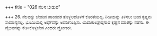 +++
title = "026 ನೆಲನ ಬೇಡುವ"

+++
26. ನೆಲವನ್ನು ಬೇಡುವ ಪಾಂಡವರ ತೊಳ್ಬಲದೊಳಗೆ ಕೊರತೆಯಿಲ್ಲ. ನೀತಿಯನ್ನು ತಿಳಿಸಲು ಬಂದ ಕೃಷ್ಣನು ಸಾಮಾನ್ಯನಲ್ಲ. ಭೂಮಿಯಲ್ಲಿ ಅರ್ಧವನ್ನು ಅವರಿಗೊಪ್ಪಿಸು. ಯದುಕುಲಶ್ರೇಷ್ಠನಾದ ಕೃಷ್ಣನ ಮಾತನ್ನು ನಡೆಸು. ಈ ವೈಭವವನ್ನು ಕೆಡಿಸಿಕೊಳ್ಳಬೇಡ ಎಂದರು ದ್ರೋಣರು.